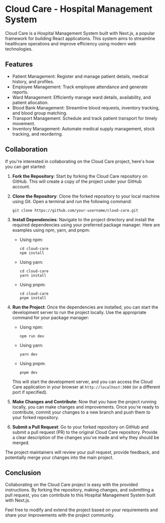# Cloud Care - Hospital Management System

Cloud Care is a Hospital Management System built with Next.js, a popular framework for building React applications. This system aims to streamline healthcare operations and improve efficiency using modern web technologies.

## Features

- Patient Management: Register and manage patient details, medical history, and profiles.
- Employee Management: Track employee attendance and generate reports.
- Ward Management: Efficiently manage ward details, availability, and patient allocation.
- Blood Bank Management: Streamline blood requests, inventory tracking, and blood group matching.
- Transport Management: Schedule and track patient transport for timely movement.
- Inventory Management: Automate medical supply management, stock tracking, and reordering.

## Collaboration

If you're interested in collaborating on the Cloud Care project, here's how you can get started:

1. **Fork the Repository**: Start by forking the Cloud Care repository on GitHub. This will create a copy of the project under your GitHub account.

2. **Clone the Repository**: Clone the forked repository to your local machine using Git. Open a terminal and run the following command:

   ```
   git clone https://github.com/your-username/cloud-care.git
   ```

3. **Install Dependencies**: Navigate to the project directory and install the required dependencies using your preferred package manager. Here are examples using npm, yarn, and pnpm:

   - Using npm:

     ```
     cd cloud-care
     npm install
     ```

   - Using yarn:

     ```
     cd cloud-care
     yarn install
     ```

   - Using pnpm:

     ```
     cd cloud-care
     pnpm install
     ```

4. **Run the Project**: Once the dependencies are installed, you can start the development server to run the project locally. Use the appropriate command for your package manager:

   - Using npm:

     ```
     npm run dev
     ```

   - Using yarn:

     ```
     yarn dev
     ```

   - Using pnpm:

     ```
     pnpm dev
     ```

   This will start the development server, and you can access the Cloud Care application in your browser at `http://localhost:3000` (or a different port if specified).

5. **Make Changes and Contribute**: Now that you have the project running locally, you can make changes and improvements. Once you're ready to contribute, commit your changes to a new branch and push them to your forked repository.

6. **Submit a Pull Request**: Go to your forked repository on GitHub and submit a pull request (PR) to the original Cloud Care repository. Provide a clear description of the changes you've made and why they should be merged.

The project maintainers will review your pull request, provide feedback, and potentially merge your changes into the main project.



## Conclusion

Collaborating on the Cloud Care project is easy with the provided instructions. By forking the repository, making changes, and submitting a pull request, you can contribute to this Hospital Management System built with Next.js.

Feel free to modify and extend the project based on your requirements and share your improvements with the project community.
